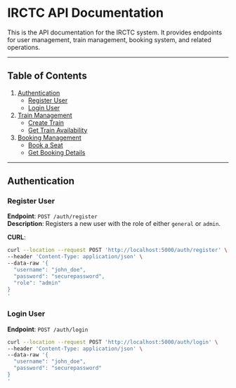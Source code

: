 # IRCTC API Documentation

This is the API documentation for the IRCTC system. It provides endpoints for user management, train management, booking system, and related operations.

---

## Table of Contents

1. [Authentication](#authentication)
    - [Register User](#register-user)
    - [Login User](#login-user)
2. [Train Management](#train-management)
    - [Create Train](#create-train)
    - [Get Train Availability](#get-train-availability)
3. [Booking Management](#booking-management)
    - [Book a Seat](#book-a-seat)
    - [Get Booking Details](#get-booking-details)

---

## Authentication

### Register User

**Endpoint**: `POST /auth/register`  
**Description**: Registers a new user with the role of either `general` or `admin`.

**CURL**:
```bash
curl --location --request POST 'http://localhost:5000/auth/register' \
--header 'Content-Type: application/json' \
--data-raw '{
  "username": "john_doe",
  "password": "securepassword",
  "role": "admin"
}
'
```
### Login User

**Endpoint**: `POST /auth/login`  

```bash
curl --location --request POST 'http://localhost:5000/auth/login' \
--header 'Content-Type: application/json' \
--data-raw '{
  "username": "john_doe",
  "password": "securepassword"
}
'
```
